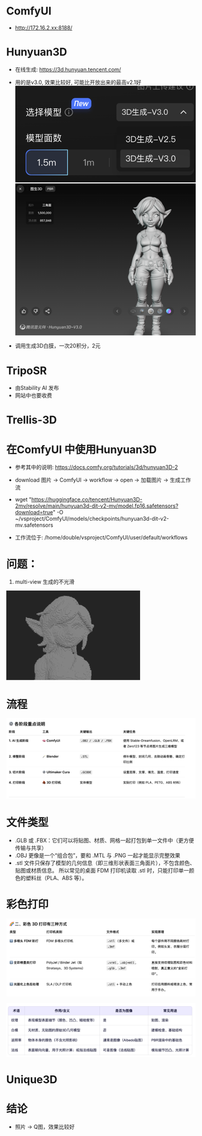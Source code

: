 
# ComfyUI

- http://172.16.2.xx:8188/

# Hunyuan3D

- 在线生成: https://3d.hunyuan.tencent.com/
- 用的是v3.0, 效果比较好, 可能比开放出来的最高v2.1好
![alt text](image-6.png)
![alt text](image-5.png)

- 调用生成3D白膜，一次20积分，2元

# TripoSR

- 由Stability AI 发布
- 网站中也要收费

# Trellis-3D


# 在ComfyUI 中使用Hunyuan3D

- 参考其中的说明: https://docs.comfy.org/tutorials/3d/hunyuan3D-2
- download 图片 -> ComfyUI -> workflow -> open -> 加载图片 -> 生成工作流
- wget "https://huggingface.co/tencent/Hunyuan3D-2mv/resolve/main/hunyuan3d-dit-v2-mv/model.fp16.safetensors?download=true" -O ~/vsproject/ComfyUI/models/checkpoints/hunyuan3d-dit-v2-mv.safetensors  

- 工作流位于: /home/double/vsproject/ComfyUI/user/default/workflows

# 问题：

1. multi-view 生成的不光滑

![alt text](image-4.png)



# 流程

![alt text](image.png)


# 文件类型

- .GLB 或 .FBX：它们可以将贴图、材质、网格一起打包到单一文件中（更方便传输与共享）
- .OBJ 更像是一个“组合包”，要和 .MTL 与 .PNG 一起才能显示完整效果
- .stl 文件只保存了模型的几何信息（即三维形状表面三角面片），不包含颜色、贴图或材质信息。 所以常见的桌面 FDM 打印机读取 .stl 时，只能打印单一颜色的塑料丝（PLA、ABS 等）。

# 彩色打印

![alt text](image-1.png)

![alt text](image-3.png)


# Unique3D

# 结论

- 照片 -> Q图，效果比较好
